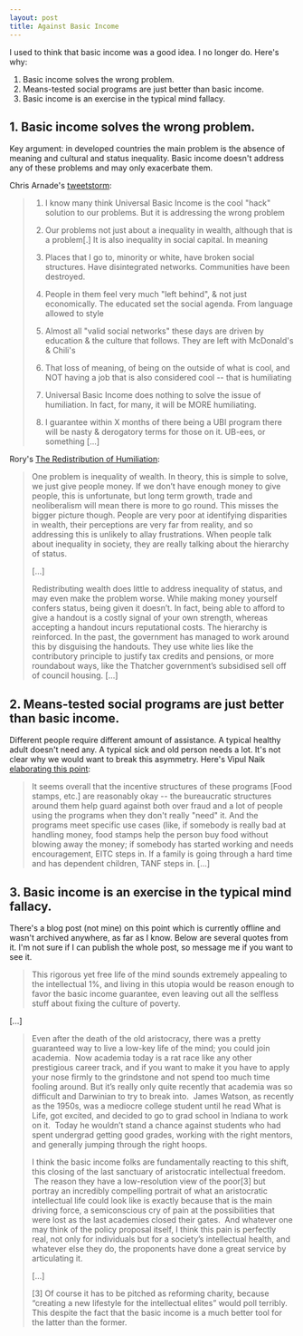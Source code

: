 ```yaml
---
layout: post
title: Against Basic Income
---
```


I used to think that basic income was a good idea. I no longer do. Here's why:

1. Basic income solves the wrong problem.
2. Means-tested social programs are just better than basic income.
3. Basic income is an exercise in the typical mind fallacy.

## 1. Basic income solves the wrong problem.

Key argument: in developed countries the main problem is the absence of meaning and cultural and status inequality. Basic income doesn't address any of these problems and may only exacerbate them.

Chris Arnade's [tweetstorm](https://twitter.com/Chris_arnade/status/804299886317412352):

>1. I know many think Universal Basic Income is the cool "hack" solution to our problems. But it is addressing the wrong problem
>
>2. Our problems not just about a inequality in wealth, although that is a problem[.] It is also inequality in social capital. In meaning
>
>3. Places that I go to, minority or white, have broken social structures. Have disintegrated networks. Communities have been destroyed.
>
>4. People in them feel very much "left behind", & not just economically. The educated set the social agenda. From language allowed to style
>
>5. Almost all "valid social networks" these days are driven by education & the culture that follows. They are left with McDonald's & Chili's
>
>6. That loss of meaning, of being on the outside of what is cool, and NOT having a job that is also considered cool -- that is humiliating
>
>7. Universal Basic Income does nothing to solve the issue of humiliation. In fact, for many, it will be MORE humiliating.
>
>8. I guarantee within X months of there being a UBI program there will be nasty & derogatory terms for those on it. UB-ees, or something [...]

Rory's [The Redistribution of Humiliation](http://roreiy.blogspot.ru/2016/07/the-redistribution-of-humiliation.html):

>One problem is inequality of wealth. In theory, this is simple to solve, we just give people money. If we don’t have enough money to give people, this is unfortunate, but long term growth, trade and neoliberalism will mean there is more to go round. This misses the bigger picture though. People are very poor at identifying disparities in wealth, their perceptions are very far from reality, and so addressing this is unlikely to allay frustrations. When people talk about inequality in society, they are really talking about the hierarchy of status. 
>
>[...]
>
>Redistributing wealth does little to address inequality of status, and may even make the problem worse. While making money yourself confers status, being given it doesn’t. In fact, being able to afford to give a handout is a costly signal of your own strength, whereas accepting a handout incurs reputational costs. The hierarchy is reinforced. In the past, the government has managed to work around this by disguising the handouts. They use white lies like the contributory principle to justify tax credits and pensions, or more roundabout ways, like the Thatcher government’s subsidised sell off of council housing. [...]

## 2. Means-tested social programs are just better than basic income.

Different people require different amount of assistance. A typical healthy adult doesn't need any. A typical sick and old person needs a lot. It's not clear why we would want to break this asymmetry. Here's Vipul Naik [elaborating this point](https://www.facebook.com/groups/1520172064903930/permalink/1730626980525103/?match=YmFzaWMgaW5jb21l&__tn__=R):

>It seems overall that the incentive structures of these programs [Food stamps, etc.] are reasonably okay -- the bureaucratic structures around them help guard against both over fraud and a lot of people using the programs when they don't really "need" it. And the programs meet specific use cases (like, if somebody is really bad at handling money, food stamps help the person buy food without blowing away the money; if somebody has started working and needs encouragement, EITC steps in. If a family is going through a hard time and has dependent children, TANF steps in. [...]

## 3. Basic income is an exercise in the typical mind fallacy.

There's a blog post (not mine) on this point which is currently offline and wasn't archived anywhere, as far as I know. Below are several quotes from it. I'm not sure if I can publish the whole post, so message me if you want to see it.

>This rigorous yet free life of the mind sounds extremely appealing to the intellectual 1%, and living in this utopia would be reason enough to favor the basic income guarantee, even leaving out all the selfless stuff about fixing the culture of poverty.
>
[...]
>
>Even after the death of the old aristocracy, there was a pretty guaranteed way to live a low-key life of the mind; you could join academia.  Now academia today is a rat race like any other prestigious career track, and if you want to make it you have to apply your nose firmly to the grindstone and not spend too much time fooling around.  But it’s really only quite recently that academia was so difficult and Darwinian to try to break into.  James Watson, as recently as the 1950s, was a mediocre college student until he read What is Life, got excited, and decided to go to grad school in Indiana to work on it.  Today he wouldn’t stand a chance against students who had spent undergrad getting good grades, working with the right mentors, and generally jumping through the right hoops.
>
>I think the basic income folks are fundamentally reacting to this shift, this closing of the last sanctuary of aristocratic intellectual freedom.  The reason they have a low-resolution view of the poor[3] but portray an incredibly compelling portrait of what an aristocratic intellectual life could look like is exactly because that is the main driving force, a semiconscious cry of pain at the possibilities that were lost as the last academies closed their gates.  And whatever one may think of the policy proposal itself, I think this pain is perfectly real, not only for individuals but for a society’s intellectual health, and whatever else they do, the proponents have done a great service by articulating it.
>
>[...]
>
>[3] Of course it has to be pitched as reforming charity, because “creating a new lifestyle for the intellectual elites” would poll terribly.  This despite the fact that the basic income is a much better tool for the latter than the former.